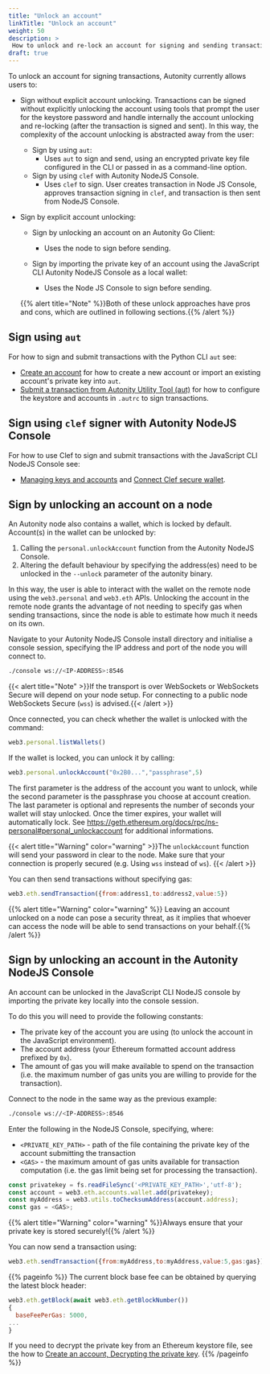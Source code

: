 ```yaml
---
title: "Unlock an account"
linkTitle: "Unlock an account"
weight: 50
description: >
 How to unlock and re-lock an account for signing and sending transactions
draft: true
---
```


<!-- TODO: reinstate this content in the appropriate pages, in the
context of "how to sign a transaction using ..." -->

To unlock an account for signing transactions, Autonity currently allows users to:

- Sign without explicit account unlocking. Transactions can be signed without explicitly unlocking the account using tools that prompt the user for the keystore password and handle internally the account unlocking and re-locking (after the transaction is signed and sent). In this way, the complexity of the account unlocking is abstracted away from the user:

  - Sign by using `aut`:
    - Uses `aut` to sign and send, using an encrypted private key file configured in the CLI or passed in as a command-line option.
  - Sign by using `clef` with Autonity NodeJS Console.
    - Uses `clef` to sign. User creates transaction in Node JS Console, approves transaction signing in `clef`, and transaction is then sent from NodeJS Console.

- Sign by explicit account unlocking:
  - Sign by unlocking an account on an Autonity Go Client:
    - Uses the node to sign before sending.

  - Sign by importing the private key of an account using the JavaScript CLI Autonity NodeJS Console as a local wallet:
    - Uses the Node JS Console to sign before sending.

  {{% alert title="Note" %}}Both of these unlock approaches have pros and cons, which are outlined in following sections.{{% /alert %}}


## Sign using `aut`

For how to sign and submit transactions with the Python CLI `aut` see:

- [Create an account](/account-holders/create-acct/) for how to create a new account or import an existing account's private key into `aut`.
- [Submit a transaction from Autonity Utility Tool (aut)](/account-holders/submit-trans-autcli/) for how to configure the keystore and accounts in `.autrc` to sign transactions.

## Sign using `clef` signer with Autonity NodeJS Console

For how to use Clef to sign and submit transactions with the JavaScript CLI NodeJS Console see:

- [Managing keys and accounts](/account-holders/key-mgt//) and [Connect Clef secure wallet](/account-holders/key-mgt//clef).

## Sign by unlocking an account on a node

An Autonity node also contains a wallet, which is locked by default. Account(s) in the wallet can be unlocked by:
1. Calling the `personal.unlockAccount` function from the Autonity NodeJS Console.
2. Altering the default behaviour by specifying the address(es) need to be unlocked in the `--unlock` parameter of the autonity binary.

In this way, the user is able to interact with the wallet on the remote node using the `web3.personal` and `web3.eth` APIs. Unlocking the account in the remote node grants the advantage of not needing to specify gas when sending transactions, since the node is able to estimate how much it needs on its own.

Navigate to your Autonity NodeJS Console install directory and initialise a console session, specifying the IP address and port of the node you will connect to.
```bash
./console ws://<IP-ADDRESS>:8546
```

{{< alert title="Note" >}}If the transport is over WebSockets or WebSockets Secure will depend on your node setup. For connecting to a public node WebSockets Secure (`wss`) is advised.{{< /alert >}}

Once connected, you can check whether the wallet is unlocked with the command:
```javascript
web3.personal.listWallets()
```

If the wallet is locked, you can unlock it by calling:
```javascript
web3.personal.unlockAccount("0x2B0...","passphrase",5)
```
The first parameter is the address of the account you want to unlock, while the second parameter is the passphrase you choose at account creation. The last parameter is optional and represents the number of seconds your wallet will stay unlocked. Once the timer expires, your wallet will automatically lock. See https://geth.ethereum.org/docs/rpc/ns-personal#personal_unlockaccount for additional informations.

{{< alert title="Warning" color="warning" >}}The `unlockAccount` function will send your password in clear to the node. Make sure that your connection is properly secured (e.g. Using `wss` instead of `ws`). {{< /alert >}}

You can then send transactions without specifying gas:
```javascript
web3.eth.sendTransaction({from:address1,to:address2,value:5})
```

{{% alert title="Warning" color="warning" %}} Leaving an account unlocked on a node can pose a security threat, as it implies that whoever can access the node will be able to send transactions on your behalf.{{% /alert %}}

## Sign by unlocking an account in the Autonity NodeJS Console

An account can be unlocked in the JavaScript CLI NodeJS console by importing the private key locally into the console session.

To do this you will need to provide the following constants:

- The private key of the account you are using (to unlock the account in the JavaScript environment).
- The account address (your Ethereum formatted account address prefixed by `0x`).
- The amount of gas you will make available to spend on the transaction (i.e. the maximum number of gas units you are willing to provide for the transaction).

Connect to the node in the same way as the previous example:
```bash
./console ws://<IP-ADDRESS>:8546
```

Enter the following in the NodeJS Console, specifying, where:
- `<PRIVATE_KEY_PATH>` - path of the file containing the private key of the account submitting the transaction
- `<GAS>` - the maximum amount of gas units available for transaction computation (i.e. the gas limit being set for processing the transaction).

```javascript
const privatekey = fs.readFileSync('<PRIVATE_KEY_PATH>','utf-8');
const account = web3.eth.accounts.wallet.add(privatekey);
const myAddress = web3.utils.toChecksumAddress(account.address);
const gas = <GAS>;
```

{{% alert title="Warning" color="warning" %}}Always ensure that your private key is stored securely!{{% /alert %}}

You can now send a transaction using:
```javascript
web3.eth.sendTransaction({from:myAddress,to:myAddress,value:5,gas:gas})
```

{{% pageinfo %}}
The current block base fee can be obtained by querying the latest block header:
```javascript
web3.eth.getBlock(await web3.eth.getBlockNumber())
{
  baseFeePerGas: 5000,
...
}
```

If you need to decrypt the private key from an Ethereum keystore file, see the how to [Create an account, Decrypting the private key](/account-holders/create-acct/#decrypting-the-private-key).
{{% /pageinfo %}}
